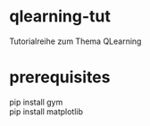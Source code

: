 # qlearning-tut
Tutorialreihe zum Thema QLearning  
  
# prerequisites
pip install gym  
pip install matplotlib